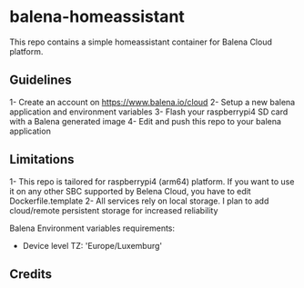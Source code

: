 # balena-homeassistant

This repo contains a simple homeassistant container for Balena Cloud platform.

## Guidelines

1- Create an account on <https://www.balena.io/cloud>
2- Setup a new balena application and environment variables
3- Flash your raspberrypi4 SD card with a Balena generated image
4- Edit and push this repo to your balena application

## Limitations

1- This repo is tailored for raspberrypi4 (arm64) platform. If you want to use it on any other SBC supported by Belena Cloud, you have to edit Dockerfile.template
2- All services rely on local storage. I plan to add cloud/remote persistent storage for increased reliability

Balena Environment variables requirements:

- Device level
TZ: 'Europe/Luxemburg'

## Credits
